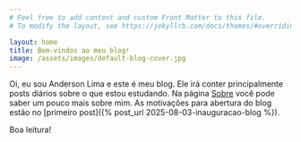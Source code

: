```yaml
---
# Feel free to add content and custom Front Matter to this file.
# To modify the layout, see https://jekyllrb.com/docs/themes/#overriding-theme-defaults

layout: home
title: Bem-vindos ao meu blog!
image: /assets/images/default-blog-cover.jpg
---
```

Oi, eu sou Anderson Lima e este é meu blog. Ele irá conter principalmente posts diários sobre o que estou estudando. Na página [Sobre](/about/) você pode saber um pouco mais sobre mim. As motivações para abertura do blog estão no [primeiro post]({% post_url 2025-08-03-inauguracao-blog %}).

Boa leitura!